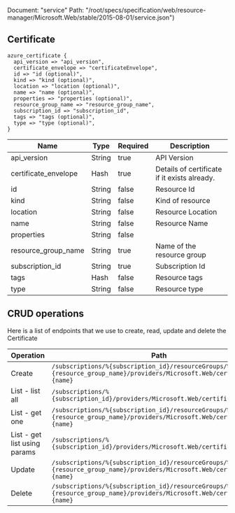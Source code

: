 Document: "service"
Path: "/root/specs/specification/web/resource-manager/Microsoft.Web/stable/2015-08-01/service.json")

## Certificate

```puppet
azure_certificate {
  api_version => "api_version",
  certificate_envelope => "certificateEnvelope",
  id => "id (optional)",
  kind => "kind (optional)",
  location => "location (optional)",
  name => "name (optional)",
  properties => "properties (optional)",
  resource_group_name => "resource_group_name",
  subscription_id => "subscription_id",
  tags => "tags (optional)",
  type => "type (optional)",
}
```

| Name        | Type           | Required       | Description       |
| ------------- | ------------- | ------------- | ------------- |
|api_version | String | true | API Version |
|certificate_envelope | Hash | true | Details of certificate if it exists already. |
|id | String | false | Resource Id |
|kind | String | false | Kind of resource |
|location | String | false | Resource Location |
|name | String | false | Resource Name |
|properties | String | false |  |
|resource_group_name | String | true | Name of the resource group |
|subscription_id | String | true | Subscription Id |
|tags | Hash | false | Resource tags |
|type | String | false | Resource type |



## CRUD operations

Here is a list of endpoints that we use to create, read, update and delete the Certificate

| Operation | Path | Verb | Description | OperationID |
| ------------- | ------------- | ------------- | ------------- | ------------- |
|Create|`/subscriptions/%{subscription_id}/resourceGroups/%{resource_group_name}/providers/Microsoft.Web/certificates/%{name}`|Put||Certificates_CreateOrUpdateCertificate|
|List - list all|`/subscriptions/%{subscription_id}/providers/Microsoft.Web/certificates`|Get||Global_GetAllCertificates|
|List - get one|`/subscriptions/%{subscription_id}/resourceGroups/%{resource_group_name}/providers/Microsoft.Web/certificates/%{name}`|Get||Certificates_GetCertificate|
|List - get list using params|`/subscriptions/%{subscription_id}/providers/Microsoft.Web/certificates`|Get||Global_GetAllCertificates|
|Update|`/subscriptions/%{subscription_id}/resourceGroups/%{resource_group_name}/providers/Microsoft.Web/certificates/%{name}`|Put||Certificates_CreateOrUpdateCertificate|
|Delete|`/subscriptions/%{subscription_id}/resourceGroups/%{resource_group_name}/providers/Microsoft.Web/certificates/%{name}`|Delete||Certificates_DeleteCertificate|
